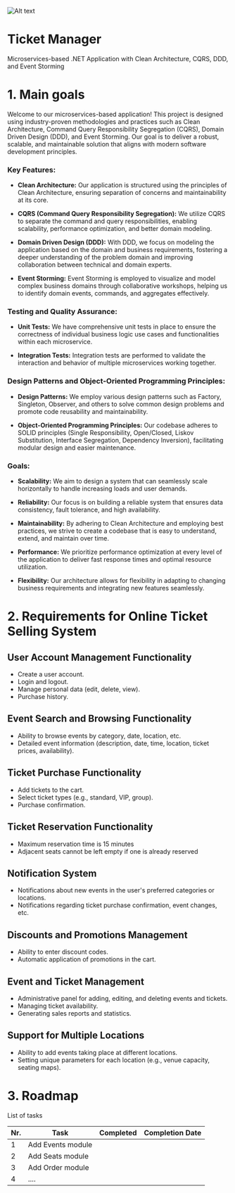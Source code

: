 ![Alt text](https://cdn.pixabay.com/photo/2017/06/16/07/26/sign-2408065_1280.png)

# Ticket Manager

Microservices-based .NET Application with Clean Architecture, CQRS, DDD, and Event Storming

# 1. Main goals

Welcome to our microservices-based application! This project is designed using industry-proven methodologies and practices such as Clean Architecture, Command Query Responsibility Segregation (CQRS), Domain Driven Design (DDD), and Event Storming. Our goal is to deliver a robust, scalable, and maintainable solution that aligns with modern software development principles.

### Key Features:

- **Clean Architecture:** Our application is structured using the principles of Clean Architecture, ensuring separation of concerns and maintainability at its core.

- **CQRS (Command Query Responsibility Segregation):** We utilize CQRS to separate the command and query responsibilities, enabling scalability, performance optimization, and better domain modeling.

- **Domain Driven Design (DDD):** With DDD, we focus on modeling the application based on the domain and business requirements, fostering a deeper understanding of the problem domain and improving collaboration between technical and domain experts.

- **Event Storming:** Event Storming is employed to visualize and model complex business domains through collaborative workshops, helping us to identify domain events, commands, and aggregates effectively.

### Testing and Quality Assurance:

- **Unit Tests:** We have comprehensive unit tests in place to ensure the correctness of individual business logic use cases and functionalities within each microservice.

- **Integration Tests:** Integration tests are performed to validate the interaction and behavior of multiple microservices working together.

### Design Patterns and Object-Oriented Programming Principles:

- **Design Patterns:** We employ various design patterns such as Factory, Singleton, Observer, and others to solve common design problems and promote code reusability and maintainability.

- **Object-Oriented Programming Principles:** Our codebase adheres to SOLID principles (Single Responsibility, Open/Closed, Liskov Substitution, Interface Segregation, Dependency Inversion), facilitating modular design and easier maintenance.

### Goals:

- **Scalability:** We aim to design a system that can seamlessly scale horizontally to handle increasing loads and user demands.

- **Reliability:** Our focus is on building a reliable system that ensures data consistency, fault tolerance, and high availability.

- **Maintainability:** By adhering to Clean Architecture and employing best practices, we strive to create a codebase that is easy to understand, extend, and maintain over time.

- **Performance:** We prioritize performance optimization at every level of the application to deliver fast response times and optimal resource utilization.

- **Flexibility:** Our architecture allows for flexibility in adapting to changing business requirements and integrating new features seamlessly.


# 2. Requirements for Online Ticket Selling System

## User Account Management Functionality
- Create a user account.
- Login and logout.
- Manage personal data (edit, delete, view).
- Purchase history.

## Event Search and Browsing Functionality
- Ability to browse events by category, date, location, etc.
- Detailed event information (description, date, time, location, ticket prices, availability).

## Ticket Purchase Functionality
- Add tickets to the cart.
- Select ticket types (e.g., standard, VIP, group).
- Purchase confirmation.

## Ticket Reservation Functionality
- Maximum reservation time is 15 minutes
- Adjacent seats cannot be left empty if one is already reserved

## Notification System
- Notifications about new events in the user's preferred categories or locations.
- Notifications regarding ticket purchase confirmation, event changes, etc.

## Discounts and Promotions Management
- Ability to enter discount codes.
- Automatic application of promotions in the cart.

## Event and Ticket Management
- Administrative panel for adding, editing, and deleting events and tickets.
- Managing ticket availability.
- Generating sales reports and statistics.

## Support for Multiple Locations
- Ability to add events taking place at different locations.
- Setting unique parameters for each location (e.g., venue capacity, seating maps).

# 3. Roadmap

List of tasks

| Nr. | Task              | Completed | Completion Date |
|-----|-------------------|-----------|-----------------|
| 1   | Add Events module |        |      |
| 2   | Add Seats module  |       |                 |
| 3   | Add Order module  |       |                 |
| 4   | ....  |       |                 |